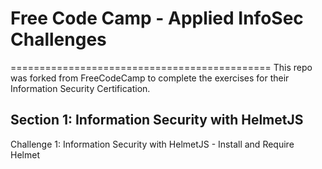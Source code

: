 # Free Code Camp - Applied InfoSec Challenges
=============================================
This repo was forked from FreeCodeCamp to complete the exercises for their Information Security Certification.

## Section 1: Information Security with HelmetJS
Challenge 1: Information Security with HelmetJS - Install and Require Helmet
